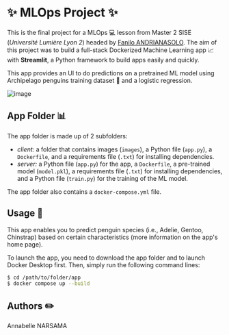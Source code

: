 # ✨ MLOps Project ✨

This is the final project for a MLOps 💻 lesson from Master 2 SISE (_Université Lumière Lyon 2_) headed by [Fanilo ANDRIANASOLO](https://github.com/andfanilo). The aim of this project was to build a full-stack Dockerized Machine Learning app 📈 with **Streamlit**, a Python framework to build apps easily and quickly.


This app provides an UI to do predictions on a pretrained ML model using Archipelago penguins training dataset 🐧 and a logistic regression.

![image](https://external-content.duckduckgo.com/iu/?u=https%3A%2F%2Ftse1.mm.bing.net%2Fth%3Fid%3DOIP.nTBp_OFIa2-7S0dY9-oLMgHaEU%26pid%3DApi&f=1&ipt=1529d0c5a6f93710b5fd3eccd78a075497ecc725ee9ce5a154983629845d6d3c&ipo=images)

## App Folder 📊

The app folder is made up of 2 subfolders:

- *client:* a folder that contains images (`images`), a Python file (`app.py`), a `Dockerfile`, and a requirements file (`.txt`) for installing dependencies.
- *server:* a Python file (`app.py`) for the app, a `Dockerfile`, a pre-trained model (`model.pkl`), a requirements file (`.txt`) for installing dependencies, and a Python file (`train.py`) for the training of the ML model.

The app folder also contains a `docker-compose.yml` file.

## Usage 📍

This app enables you to predict penguin species (i.e., Adelie, Gentoo, Chinstrap) based on certain characteristics (more information on the app's home page).

To launch the app, you need to download the app folder and to launch Docker Desktop first. Then, simply run the following command lines:

```bash
$ cd /path/to/folder/app
$ docker compose up --build
```

## Authors ✏️

Annabelle NARSAMA
